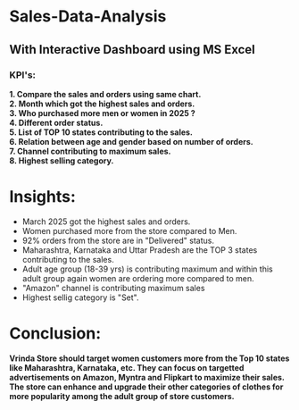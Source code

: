 # Sales-Data-Analysis
## With Interactive Dashboard using MS Excel
### KPI's:
**1. Compare the sales and orders using same chart.<br>
2. Month which got the highest sales and orders.<br>
3. Who purchased more men or women in 2025 ?<br>
4. Different order status.<br>
5. List of TOP 10 states contributing to the sales.<br>
6. Relation between age and gender based on number of orders.<br>
7. Channel contributing to maximum sales.<br>
8. Highest selling category.**

# Insights:
- March 2025 got the highest sales and orders.<br>
- Women purchased more from the store compared to Men.<br>
- 92% orders from the store are in "Delivered" status.<br>
- Maharashtra, Karnataka and Uttar Pradesh are the TOP 3 states contributing to the sales.<br>
- Adult age group (18-39 yrs) is contributing maximum and within this adult group again women are ordering more compared to men.<br>
- "Amazon" channel is contributing maximum sales<br>
- Highest sellig category is "Set".

# Conclusion:
**Vrinda Store should target women customers more from the Top 10 states like Maharashtra, Karnataka, etc. They can focus on targetted advertisements on Amazon, Myntra and Flipkart to maximize their sales. The store can enhance and upgrade their other categories of clothes for more popularity among the adult group of store customers.**
